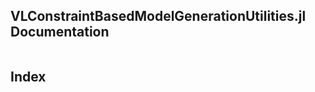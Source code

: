 ## VLConstraintBasedModelGenerationUtilities.jl Documentation

```@contents
```



## Index

```@index
```
